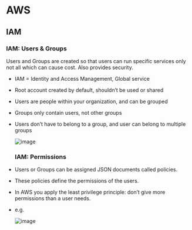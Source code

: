 # AWS

## IAM

### IAM: Users & Groups

Users and Groups are created so that users can run specific services only not all which can cause cost.
Also provides security.

- IAM = Identity and Access Management, Global service
- Root account created by default, shouldn’t be used or shared
- Users are people within your organization, and can be grouped
- Groups only contain users, not other groups
- Users don’t have to belong to a group, and user can belong to multiple groups
 
  ![image](https://user-images.githubusercontent.com/73632896/223759721-b2a7f127-c7a6-41f4-b4bc-79513c5ffeb0.png)
  
  ### IAM: Permissions
  
- Users or Groups can be assigned JSON documents called policies.
- These policies define the permissions of the users.
- In AWS you apply the least privilege principle: don’t give more permissions than a user needs.
- e.g.
  
  ![image](https://user-images.githubusercontent.com/73632896/223760365-2ea49bce-f6d9-41c4-b953-6d6e05ee2618.png)
